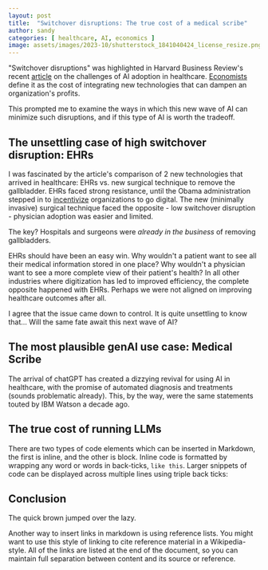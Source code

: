```yaml
---
layout: post
title:  "Switchover disruptions: The true cost of a medical scribe"
author: sandy
categories: [ healthcare, AI, economics ]
image: assets/images/2023-10/shutterstock_1841040424_license_resize.png
---
```

"Switchover disruptions" was highlighted in Harvard Business Review's recent [article](https://hbr.org/2023/09/ai-adoption-in-u-s-health-care-wont-be-easy) on the challenges of AI adoption in healthcare.  [Economists](https://www.aeaweb.org/articles?id=10.1257/mic.4.3.1) define it as the cost of integrating new technologies that can dampen an organization's profits.

This prompted me to examine the ways in which this new wave of AI can minimize such disruptions, and if this type of AI is worth the tradeoff.  

## The unsettling case of high switchover disruption: EHRs

I was fascinated by the article's comparison of 2 new technologies that arrived in healthcare: EHRs vs. new surgical technique to remove the gallbladder.  EHRs faced strong resistance, until the Obama administration stepped in to [incentivize](https://www.hipaajournal.com/what-is-the-hitech-act/#:~:text=The%20HITECH%20Act%20was%20created%20to%20promote%20and,%28HIPAA%29%20by%20tightening%20up%20the%20language%20of%20HIPAA.) organizations to go digital.  The new (minimally invasive) surgical technique faced the opposite - low switchover disruption - physician adoption was easier and limited.  

The key?  Hospitals and surgeons were *already in the business* of removing gallbladders.

EHRs should have been an easy win.  Why wouldn't a patient want to see all their medical information stored in one place?  Why wouldn't a physician want to see a more complete view of their patient's health?  In all other industries where digitization has led to improved efficiency, the complete opposite happened with EHRs.  Perhaps we were not aligned on improving healthcare outcomes after all.

I agree that the issue came down to control.  It is quite unsettling to know that...
Will the same fate await this next wave of AI?

## The most plausible genAI use case: Medical Scribe

The arrival of chatGPT has created a dizzying revival for using AI in healthcare, with the promise of automated diagnosis and treatments (sounds problematic already).  This, by the way, were the same statements touted by IBM Watson a decade ago.    

## The true cost of running LLMs

There are two types of code elements which can be inserted in Markdown, the first is inline, and the other is block. Inline code is formatted by wrapping any word or words in back-ticks, `like this`. Larger snippets of code can be displayed across multiple lines using triple back ticks:

## Conclusion

The quick brown jumped over the lazy.

Another way to insert links in markdown is using reference lists. You might want to use this style of linking to cite reference material in a Wikipedia-style. All of the links are listed at the end of the document, so you can maintain full separation between content and its source or reference.
